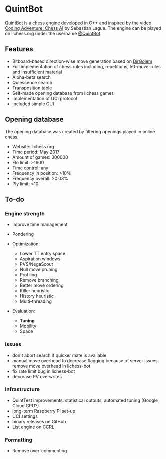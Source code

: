 # QuintBot
QuintBot is a chess engine developed in C++ and inspired by the video [Coding Adventure: Chess AI](https://www.youtube.com/watch?v=U4ogK0MIzqk) by Sebastian Lague.
The engine can be played on lichess.org under the username [@QuintBot](https://lichess.org/@/QuintBot).

## Features
- Bitboard-based direction-wise move generation based on [DirGolem](https://www.chessprogramming.org/DirGolem)
- Full implementation of chess rules including, repetitions, 50-move-rules and insufficient material
- Alpha-beta search
- Quiescence search
- Transposition table
- Self-made opening database from lichess games
- Implementation of UCI protocol
- Included simple GUI

## Opening database
The opening database was created by filtering openings played in online chess.
- Website: lichess.org
- Time period: May 2017
- Amount of games: 300000
- Elo limit: >1600
- Time control: any
- Frequency in position: >10%
- Frequency overall: >0.03%
- Ply limit: <10


## To-do
### Engine strength
- Improve time management
- Pondering
- Optimization:
	- Lower TT entry space
    - Aspiration windows
	- PVS/NegaScout
	- Null move pruning
	- Profiling
	- Remove branching
	- Better move ordering
	- Killer heuristic
	- History heuristic
	- Multi-threading

- Evaluation:
	- **Tuning**
	- Mobility
	- Space

### Issues
- don't abort search if quicker mate is available
- manual move overhead to decrease flagging because of server issues, remove move overhead in lichess-bot
- fix rate limit bug in lichess-bot
- decrease PV overwrites

### Infrastructure
- QuintTest improvements: statistical outputs, automated tuning (Google Cloud CPU?)
- long-term Raspberry Pi set-up
- UCI settings
- binary releases on GitHub
- List engine on CCRL

### Formatting
- Remove over-commenting

